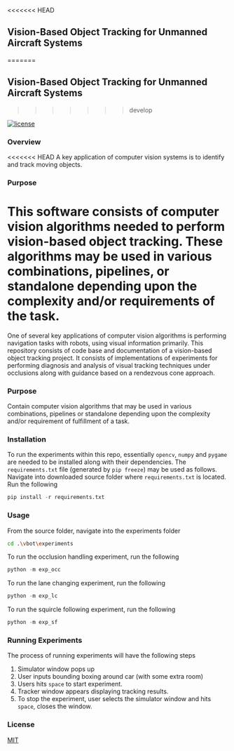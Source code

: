 <<<<<<< HEAD
## Vision-Based Object Tracking for Unmanned Aircraft Systems 
=======
## Vision-Based Object Tracking for Unmanned Aircraft Systems
>>>>>>> develop

[![license](https://img.shields.io/github/license/mashape/apistatus.svg?maxAge=2592000)](https://github.com/keras-team/keras/blob/master/LICENSE)

### Overview
<<<<<<< HEAD
A key application of computer vision systems is to identify and track moving objects.

### Purpose
This software consists of computer vision algorithms needed to perform vision-based object tracking. These algorithms may be used in various combinations, pipelines, or standalone depending upon the complexity and/or requirements of the task.
=======
One of several key applications of computer vision algorithms is performing navigation tasks with robots, using visual information primarily. This repository consists of code base and documentation of a vision-based object tracking project.
It consists of implementations of experiments for performing diagnosis and analysis of visual tracking techniques under occlusions along with guidance based on a rendezvous cone approach.

### Purpose
Contain computer vision algorithms that may be used in various combinations, pipelines or standalone depending upon the complexity and/or requirement of fulfillment of a task.

### Installation
To run the experiments within this repo, essentially `opencv`, `numpy` and `pygame` are needed to be installed along with their dependencies. The `requirements.txt` file (generated by `pip freeze`) may be used as follows.
Navigate into downloaded source folder where `requirements.txt` is located.
Run the following
```python
pip install -r requirements.txt
```

### Usage
From the source folder, navigate into the experiments folder
```bash
cd .\vbot\experiments
```
To run the occlusion handling experiment, run the following
```python
python -m exp_occ
```
To run the lane changing experiment, run the following
```python
python -m exp_lc
```
To run the squircle following experiment, run the following
```python
python -m exp_sf
```

### Running Experiments
The process of running experiments will have the following steps

1. Simulator window pops up
2. User inputs bounding boxing around car (with some extra room)
3. Users hits `space` to start experiment. 
4. Tracker window appears displaying tracking results.
5. To stop the experiment, user selects the simulator window and hits `space`, closes the window.


<!-- 



>>>>>>> develop

### Papers

#### Optical Flow
* **1981**
    * [Determining Optical Flow](http://image.diku.dk/imagecanon/material/HornSchunckOptical_Flow.pdf)
    * [An iterative image registration technique with an application to stereo vision](https://cecas.clemson.edu/~stb/klt/lucas_bruce_d_1981_1.pdf)
* **1993**
    * [Good Features to Track](http://www.ai.mit.edu/courses/6.891/handouts/shi94good.pdf) -->


### License

[MIT](https://github.com/robotic-vision-lab/Vision-Based-Ojbect-Tracking/blob/master/LICENSE)

